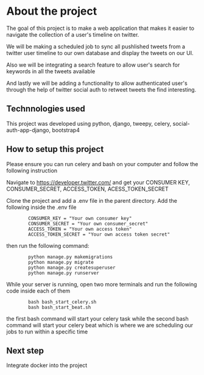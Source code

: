 # About the project
The goal of this project is to make a web application that makes it easier to navigate the collection of a user's timeline on twitter.

We will be making a scheduled job to sync all pushlished tweets from a twitter user timeline to our own database and display the tweets on our UI.


Also we will be integrating a search feature to allow user's search for keywords in all the tweets available

And lastly we will be adding a functionality to allow authenticated user's through the help of twitter social auth to retweet tweets the find interesting.


## Technnologies used
This project was developed using python, django, tweepy, celery, social-auth-app-django, bootstrap4

## How to setup this project
Please ensure you can run celery and bash on your computer and follow the following instruction

Navigate to https://developer.twitter.com/ and get your CONSUMER KEY, CONSUMER_SECRET, ACCESS_TOKEN, ACESS_TOKEN_SECRET

Clone the project and add a .env file in the parent directory. Add the following inside the .env file

            CONSUMER_KEY = "Your own consumer key"
            CONSUMER_SECRET = "Your own consumer_secret"
            ACCESS_TOKEN = "Your own access token"
            ACCESS_TOKEN_SECRET = "Your own access token secret"  

then run the following command:

            python manage.py makemigrations
            python manage.py migrate
            python manage.py createsuperuser
            python manage.py runserver

While your server is running, open two more terminals and run the following code inside each of them

            bash bash_start_celery.sh
            bash bash_start_beat.sh

the first bash command will start your celery task while the second bash command will start your celery beat which is where we are scheduling our jobs to run within a specific time


## Next step
Integrate docker into the project